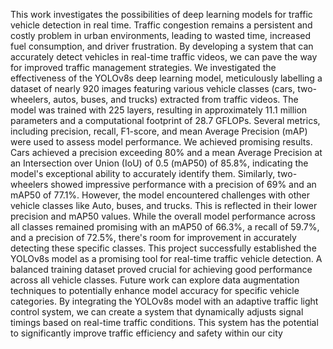 This work investigates the possibilities of deep learning models for traffic vehicle detection in real time.
 Traffic congestion remains a persistent and costly problem in urban environments, leading to wasted time,
 increased fuel consumption, and driver frustration. By developing a system that can accurately detect
 vehicles in real-time traffic videos, we can pave the way for improved traffic management strategies. 
We investigated the effectiveness of the YOLOv8s deep learning model, meticulously labelling a dataset of
 nearly 920 images featuring various vehicle classes (cars, two-wheelers, autos, buses, and trucks)
 extracted from traffic videos. The model was trained with 225 layers, resulting in approximately 11.1 million
 parameters and a computational footprint of 28.7 GFLOPs.
 Several metrics, including precision, recall, F1-score, and mean Average Precision (mAP) were used to
 assess model performance. We achieved promising results. Cars achieved a precision exceeding 80% and a
 mean Average Precision at an Intersection over Union (IoU) of 0.5 (mAP50) of 85.8%, indicating the model's
 exceptional ability to accurately identify them. Similarly, two-wheelers showed impressive performance with
 a precision of 69% and an mAP50 of 77.1%. However, the model encountered challenges with other vehicle
 classes like Auto, buses, and trucks. This is reflected in their lower precision and mAP50 values. While the
 overall model performance across all classes remained promising with an mAP50 of 66.3%, a recall of 59.7%,
 and a precision of 72.5%, there's room for improvement in accurately detecting these specific classes.
 This project successfully established the YOLOv8s model as a promising tool for real-time traffic vehicle
 detection. A balanced training dataset proved crucial for achieving good performance across all vehicle
 classes. Future work can explore data augmentation techniques to potentially enhance model accuracy for
 specific vehicle categories. By integrating the YOLOv8s model with an adaptive traffic light control system,
 we can create a system that dynamically adjusts signal timings based on real-time traffic conditions. This
 system has the potential to significantly improve traffic efficiency and safety within our city
